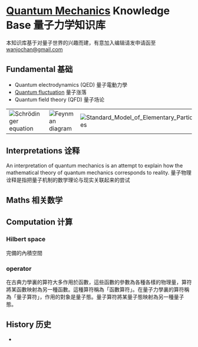 # [Quantum Mechanics](https://github.com/SZU-BDI/quantum_mechanics_knowledge_base/wiki/Quantum-Mechanics) Knowledge Base 量子力学知识库

本知识库基于对量子世界的兴趣而建，有意加入编辑请发申请函至 wanjochan@gmail.com

## Fundamental 基础

* Quantum electrodynamics (QED) 量子電動力學
* [Quantum fluctuation](https://github.com/SZU-BDI/quantum_mechanics_knowledge_base/wiki/Quantum-fluctuation) 量子涨落
* Quantum field theory (QFD) 量子场论

|  |  |  |
| -- | -- | -- |
| ![Schrödinger equation](https://wikimedia.org/api/rest_v1/media/math/render/svg/0de8741a7d26ae98689c7b3339e97dfafea9fd26) | ![Feynman diagram](https://upload.wikimedia.org/wikipedia/commons/thumb/1/1f/Feynmann_Diagram_Gluon_Radiation.svg/574px-Feynmann_Diagram_Gluon_Radiation.svg.png) | ![Standard_Model_of_Elementary_Particles](https://upload.wikimedia.org/wikipedia/commons/thumb/0/00/Standard_Model_of_Elementary_Particles.svg/600px-Standard_Model_of_Elementary_Particles.svg.png) |


## Interpretations 诠释

An interpretation of quantum mechanics is an attempt to explain how the mathematical theory of quantum mechanics corresponds to reality. 量子物理诠释是指把量子机制的数学理论与现实关联起来的尝试

## Maths 相关数学

## Computation 计算

### Hilbert space

完備的內積空間

### operator

在古典力學裏的算符大多作用於函數，這些函數的參數為各種各樣的物理量，算符將某函數映射為另一種函數。這種算符稱為「函數算符」。在量子力學裏的算符稱為「量子算符」，作用的對象是量子態。量子算符將某量子態映射為另一種量子態。


## History 历史

* 
